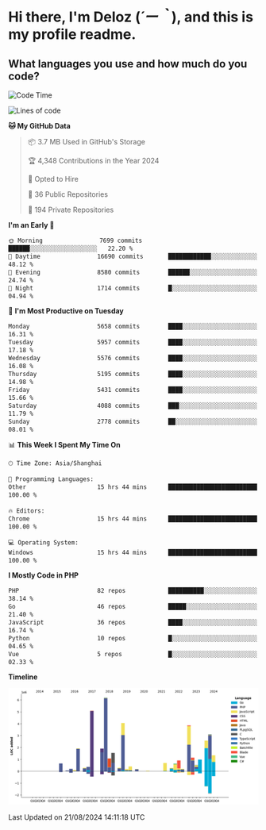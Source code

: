 # **Hi there, I'm Deloz (*´ー｀*), and this is my profile readme.**

## **What languages you use and how much do you code?**

<!--START_SECTION:waka-->
![Code Time](http://img.shields.io/badge/Code%20Time-4%2C562%20hrs%2039%20mins-blue)

![Lines of code](https://img.shields.io/badge/From%20Hello%20World%20I%27ve%20Written-40.6%20million%20lines%20of%20code-blue)

**🐱 My GitHub Data** 

> 📦 3.7 MB Used in GitHub's Storage 
 > 
> 🏆 4,348 Contributions in the Year 2024
 > 
> 💼 Opted to Hire
 > 
> 📜 36 Public Repositories 
 > 
> 🔑 194 Private Repositories 
 > 
**I'm an Early 🐤** 

```text
🌞 Morning                7699 commits        ██████░░░░░░░░░░░░░░░░░░░   22.20 % 
🌆 Daytime                16690 commits       ████████████░░░░░░░░░░░░░   48.12 % 
🌃 Evening                8580 commits        ██████░░░░░░░░░░░░░░░░░░░   24.74 % 
🌙 Night                  1714 commits        █░░░░░░░░░░░░░░░░░░░░░░░░   04.94 % 
```
📅 **I'm Most Productive on Tuesday** 

```text
Monday                   5658 commits        ████░░░░░░░░░░░░░░░░░░░░░   16.31 % 
Tuesday                  5957 commits        ████░░░░░░░░░░░░░░░░░░░░░   17.18 % 
Wednesday                5576 commits        ████░░░░░░░░░░░░░░░░░░░░░   16.08 % 
Thursday                 5195 commits        ████░░░░░░░░░░░░░░░░░░░░░   14.98 % 
Friday                   5431 commits        ████░░░░░░░░░░░░░░░░░░░░░   15.66 % 
Saturday                 4088 commits        ███░░░░░░░░░░░░░░░░░░░░░░   11.79 % 
Sunday                   2778 commits        ██░░░░░░░░░░░░░░░░░░░░░░░   08.01 % 
```


📊 **This Week I Spent My Time On** 

```text
🕑︎ Time Zone: Asia/Shanghai

💬 Programming Languages: 
Other                    15 hrs 44 mins      █████████████████████████   100.00 % 

🔥 Editors: 
Chrome                   15 hrs 44 mins      █████████████████████████   100.00 % 

💻 Operating System: 
Windows                  15 hrs 44 mins      █████████████████████████   100.00 % 
```

**I Mostly Code in PHP** 

```text
PHP                      82 repos            ██████████░░░░░░░░░░░░░░░   38.14 % 
Go                       46 repos            █████░░░░░░░░░░░░░░░░░░░░   21.40 % 
JavaScript               36 repos            ████░░░░░░░░░░░░░░░░░░░░░   16.74 % 
Python                   10 repos            █░░░░░░░░░░░░░░░░░░░░░░░░   04.65 % 
Vue                      5 repos             █░░░░░░░░░░░░░░░░░░░░░░░░   02.33 % 
```



**Timeline**

![Lines of Code chart](https://raw.githubusercontent.com/deloz/deloz/main/assets/bar_graph.png)


 Last Updated on 21/08/2024 14:11:18 UTC
<!--END_SECTION:waka-->

